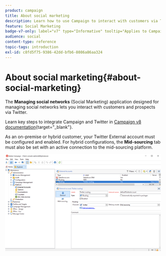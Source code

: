 ```yaml
---
product: campaign
title: About social marketing
description: Learn how to use Campaign to interact with customers via Twitter
feature: Social Marketing
badge-v7-only: label="v7" type="Informative" tooltip="Applies to Campaign Classic v7 only"
audience: social
content-type: reference
topic-tags: introduction
exl-id: c8fd5f75-9386-42dd-bfb6-8086a86aa324
---
```

# About social marketing{#about-social-marketing}



The **Managing social networks** (Social Marketing) application designed for managing social networks lets you interact with customers and prospects via Twitter.

Learn key steps to integrate Campaign and Twitter in [Campaign v8 documentation](https://experienceleague.adobe.com/docs/campaign/campaign-v8/connect/ac-tw.html){target="_blank"}.

As an on-premise or hybrid customer, your Twitter External account must be configured and enabled. For hybrid configurations, the **Mid-sourcing** tab must also be set with an active connection to the mid-sourcing platform.

![](assets/tw-external-account.png)
